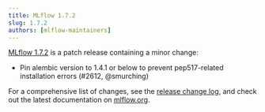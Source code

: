 ```yaml
---
title: MLflow 1.7.2
slug: 1.7.2
authors: [mlflow-maintainers]
---
```


[MLflow 1.7.2](https://github.com/mlflow/mlflow/releases/tag/v1.7.2) is a patch release containing
a minor change:

- Pin alembic version to 1.4.1 or below to prevent pep517-related installation errors (#2612, @smurching)

For a comprehensive list of changes, see the [release change log](https://github.com/mlflow/mlflow/releases/tag/v1.7.2), and check out the latest documentation on [mlflow.org](https://mlflow.org/).
